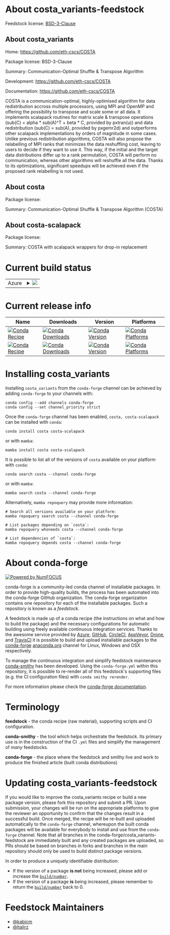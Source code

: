 About costa_variants-feedstock
==============================

Feedstock license: [BSD-3-Clause](https://github.com/conda-forge/costa_variants-feedstock/blob/main/LICENSE.txt)


About costa_variants
--------------------

Home: https://github.com/eth-cscs/COSTA

Package license: BSD-3-Clause

Summary: Communication-Optimal Shuffle & Transpose Algorithm

Development: https://github.com/eth-cscs/COSTA

Documentation: https://github.com/eth-cscs/COSTA

COSTA is a communication-optimal, highly-optimised algorithm for data redistribution accross multiple processors, using MPI and OpenMP and offering the possibility to transpose and scale some or all data. It implements scalapack routines for matrix scale & transpose operations (sub(C) = alpha * sub(A)^T + beta * C, provided by pxtran(u)) and data redistribution (sub(C) = sub(A), provided by pxgemr2d) and outperforms other scalapack implementations by orders of magnitude in some cases. Unlike previous redistribution algorithms, COSTA will also propose the relabelling of MPI ranks that minimizes the data reshuffling cost, leaving to users to decide if they want to use it. This way, if the initial and the target data distributions differ up to a rank permutation, COSTA will perform no communication, whereas other algorithms will reshuffle all the data. Thanks to its optimizations, significant speedups will be achieved even if the proposed rank relabelling is not used.


About costa
-----------



Package license: 

Summary: Communication-Optimal Shuffle & Transpose Algorithm (COSTA)

About costa-scalapack
---------------------



Package license: 

Summary: COSTA with scalapack wrappers for drop-in replacement

Current build status
====================


<table>
    
  <tr>
    <td>Azure</td>
    <td>
      <details>
        <summary>
          <a href="https://dev.azure.com/conda-forge/feedstock-builds/_build/latest?definitionId=14113&branchName=main">
            <img src="https://dev.azure.com/conda-forge/feedstock-builds/_apis/build/status/costa_variants-feedstock?branchName=main">
          </a>
        </summary>
        <table>
          <thead><tr><th>Variant</th><th>Status</th></tr></thead>
          <tbody><tr>
              <td>linux_64_mpimpich</td>
              <td>
                <a href="https://dev.azure.com/conda-forge/feedstock-builds/_build/latest?definitionId=14113&branchName=main">
                  <img src="https://dev.azure.com/conda-forge/feedstock-builds/_apis/build/status/costa_variants-feedstock?branchName=main&jobName=linux&configuration=linux%20linux_64_mpimpich" alt="variant">
                </a>
              </td>
            </tr><tr>
              <td>linux_64_mpiopenmpi</td>
              <td>
                <a href="https://dev.azure.com/conda-forge/feedstock-builds/_build/latest?definitionId=14113&branchName=main">
                  <img src="https://dev.azure.com/conda-forge/feedstock-builds/_apis/build/status/costa_variants-feedstock?branchName=main&jobName=linux&configuration=linux%20linux_64_mpiopenmpi" alt="variant">
                </a>
              </td>
            </tr><tr>
              <td>osx_64_mpimpich</td>
              <td>
                <a href="https://dev.azure.com/conda-forge/feedstock-builds/_build/latest?definitionId=14113&branchName=main">
                  <img src="https://dev.azure.com/conda-forge/feedstock-builds/_apis/build/status/costa_variants-feedstock?branchName=main&jobName=osx&configuration=osx%20osx_64_mpimpich" alt="variant">
                </a>
              </td>
            </tr><tr>
              <td>osx_64_mpiopenmpi</td>
              <td>
                <a href="https://dev.azure.com/conda-forge/feedstock-builds/_build/latest?definitionId=14113&branchName=main">
                  <img src="https://dev.azure.com/conda-forge/feedstock-builds/_apis/build/status/costa_variants-feedstock?branchName=main&jobName=osx&configuration=osx%20osx_64_mpiopenmpi" alt="variant">
                </a>
              </td>
            </tr>
          </tbody>
        </table>
      </details>
    </td>
  </tr>
</table>

Current release info
====================

| Name | Downloads | Version | Platforms |
| --- | --- | --- | --- |
| [![Conda Recipe](https://img.shields.io/badge/recipe-costa-green.svg)](https://anaconda.org/conda-forge/costa) | [![Conda Downloads](https://img.shields.io/conda/dn/conda-forge/costa.svg)](https://anaconda.org/conda-forge/costa) | [![Conda Version](https://img.shields.io/conda/vn/conda-forge/costa.svg)](https://anaconda.org/conda-forge/costa) | [![Conda Platforms](https://img.shields.io/conda/pn/conda-forge/costa.svg)](https://anaconda.org/conda-forge/costa) |
| [![Conda Recipe](https://img.shields.io/badge/recipe-costa--scalapack-green.svg)](https://anaconda.org/conda-forge/costa-scalapack) | [![Conda Downloads](https://img.shields.io/conda/dn/conda-forge/costa-scalapack.svg)](https://anaconda.org/conda-forge/costa-scalapack) | [![Conda Version](https://img.shields.io/conda/vn/conda-forge/costa-scalapack.svg)](https://anaconda.org/conda-forge/costa-scalapack) | [![Conda Platforms](https://img.shields.io/conda/pn/conda-forge/costa-scalapack.svg)](https://anaconda.org/conda-forge/costa-scalapack) |

Installing costa_variants
=========================

Installing `costa_variants` from the `conda-forge` channel can be achieved by adding `conda-forge` to your channels with:

```
conda config --add channels conda-forge
conda config --set channel_priority strict
```

Once the `conda-forge` channel has been enabled, `costa, costa-scalapack` can be installed with `conda`:

```
conda install costa costa-scalapack
```

or with `mamba`:

```
mamba install costa costa-scalapack
```

It is possible to list all of the versions of `costa` available on your platform with `conda`:

```
conda search costa --channel conda-forge
```

or with `mamba`:

```
mamba search costa --channel conda-forge
```

Alternatively, `mamba repoquery` may provide more information:

```
# Search all versions available on your platform:
mamba repoquery search costa --channel conda-forge

# List packages depending on `costa`:
mamba repoquery whoneeds costa --channel conda-forge

# List dependencies of `costa`:
mamba repoquery depends costa --channel conda-forge
```


About conda-forge
=================

[![Powered by
NumFOCUS](https://img.shields.io/badge/powered%20by-NumFOCUS-orange.svg?style=flat&colorA=E1523D&colorB=007D8A)](https://numfocus.org)

conda-forge is a community-led conda channel of installable packages.
In order to provide high-quality builds, the process has been automated into the
conda-forge GitHub organization. The conda-forge organization contains one repository
for each of the installable packages. Such a repository is known as a *feedstock*.

A feedstock is made up of a conda recipe (the instructions on what and how to build
the package) and the necessary configurations for automatic building using freely
available continuous integration services. Thanks to the awesome service provided by
[Azure](https://azure.microsoft.com/en-us/services/devops/), [GitHub](https://github.com/),
[CircleCI](https://circleci.com/), [AppVeyor](https://www.appveyor.com/),
[Drone](https://cloud.drone.io/welcome), and [TravisCI](https://travis-ci.com/)
it is possible to build and upload installable packages to the
[conda-forge](https://anaconda.org/conda-forge) [anaconda.org](https://anaconda.org/)
channel for Linux, Windows and OSX respectively.

To manage the continuous integration and simplify feedstock maintenance
[conda-smithy](https://github.com/conda-forge/conda-smithy) has been developed.
Using the ``conda-forge.yml`` within this repository, it is possible to re-render all of
this feedstock's supporting files (e.g. the CI configuration files) with ``conda smithy rerender``.

For more information please check the [conda-forge documentation](https://conda-forge.org/docs/).

Terminology
===========

**feedstock** - the conda recipe (raw material), supporting scripts and CI configuration.

**conda-smithy** - the tool which helps orchestrate the feedstock.
                   Its primary use is in the construction of the CI ``.yml`` files
                   and simplify the management of *many* feedstocks.

**conda-forge** - the place where the feedstock and smithy live and work to
                  produce the finished article (built conda distributions)


Updating costa_variants-feedstock
=================================

If you would like to improve the costa_variants recipe or build a new
package version, please fork this repository and submit a PR. Upon submission,
your changes will be run on the appropriate platforms to give the reviewer an
opportunity to confirm that the changes result in a successful build. Once
merged, the recipe will be re-built and uploaded automatically to the
`conda-forge` channel, whereupon the built conda packages will be available for
everybody to install and use from the `conda-forge` channel.
Note that all branches in the conda-forge/costa_variants-feedstock are
immediately built and any created packages are uploaded, so PRs should be based
on branches in forks and branches in the main repository should only be used to
build distinct package versions.

In order to produce a uniquely identifiable distribution:
 * If the version of a package **is not** being increased, please add or increase
   the [``build/number``](https://docs.conda.io/projects/conda-build/en/latest/resources/define-metadata.html#build-number-and-string).
 * If the version of a package **is** being increased, please remember to return
   the [``build/number``](https://docs.conda.io/projects/conda-build/en/latest/resources/define-metadata.html#build-number-and-string)
   back to 0.

Feedstock Maintainers
=====================

* [@kabicm](https://github.com/kabicm/)
* [@ltalirz](https://github.com/ltalirz/)

